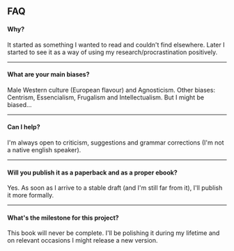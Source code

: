 ## FAQ

#### Why?

It started as something I wanted to read and couldn't find elsewhere. Later I started to see it as a way of using my research/procrastination positively.

---

#### What are your main biases?

Male Western culture (European flavour) and Agnosticism. Other biases: Centrism, Essencialism, Frugalism and Intellectualism. But I might be biased...

---

#### Can I help?

I'm always open to criticism, suggestions and grammar corrections (I'm not a native english speaker).

---

#### Will you publish it as a paperback and as a proper ebook?

Yes. As soon as I arrive to a stable draft (and I'm still far from it), I'll publish it more formally.

---

#### What's the milestone for this project?

This book will never be complete. I'll be polishing it during my lifetime and on relevant occasions I might release a new version.